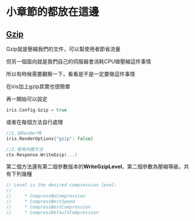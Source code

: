 # 小章節的都放在這邊

## [Gzip](http://iris-go.com/gzip/)

Gzip就是壓縮我們的文件，可以幫使用者節省流量

但另一個面向就是我們自己的伺服器會消耗CPU做壓縮這件事情

所以有時候需要觀察一下，看看是不是一定要做這件事情

在iris加上gzip其實也很簡單

再一開始可以設定

```go
iris.Config.Gzip = true
```
或者在每個方法自行處理
```go
//1.在Render時
iris.RenderOptions{"gzip": false}

//2.使用內建方法
ctx.Response.WriteGzip(...)
```

第二個方法還有第二個參數版本的**WriteGzipLevel**，第二個參數為壓縮等級，共有下列幾種

```go
// Level is the desired compression level:
//
//     * CompressNoCompression
//     * CompressBestSpeed
//     * CompressBestCompression
//     * CompressDefaultCompression
```


